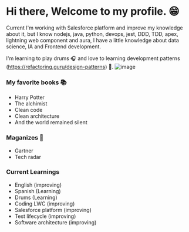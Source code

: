 # Hi there, Welcome to my profile. :grin:

Current I'm working with Salesforce platform and improve my knowledge about it, but I know nodejs, java, python, devops, jest, DDD, TDD, apex, lightning web component and aura, I have a little knowledge about data science, IA and Frontend development.

I'm learning to play drums :headphones: and love to learning development patterns (https://refactoring.guru/design-patterns) :bug:.
![image](https://github-readme-stats-git-masterrstaa-rickstaa.vercel.app/api?username={jhownfs})


### My favorite books :books:

- Harry Potter
- The alchimist
- Clean code
- Clean architecture
- And the world remained silent

### Maganizes :pencil:
- Gartner
- Tech radar

### Current Learnings

- English (improving)
- Spanish (Learning)
- Drums (Learning)
- Coding LWC (improving)
- Salesforce platform (improving)
- Test lifecycle (improving)
- Software architecture (improving)
